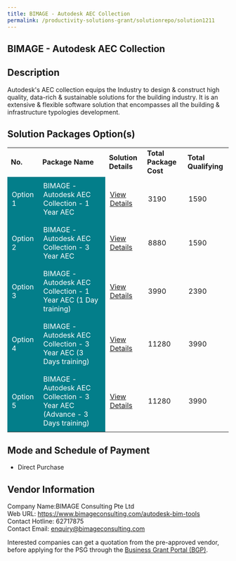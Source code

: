 ```yaml
---
title: BIMAGE - Autodesk AEC Collection
permalink: /productivity-solutions-grant/solutionrepo/solution1211
---
```


## BIMAGE - Autodesk AEC Collection

## Description

Autodesk's AEC collection equips the Industry to design & construct high quality, data-rich & sustainable solutions for the building industry. It is an extensive & flexible software solution that encompasses all the building & infrastructure typologies development.

## Solution Packages Option(s)

<table>
<tr>
<td><b>No.</b></td>
<td><b>Package Name</b></td>
<td><b>Solution Details</b></td>
<td><b>Total Package Cost</b></td>
<td><b>Total Qualifying</b></td>
</tr>
<tr>
<td style='padding: 10px; background-color: #037E8A; color: #FFFFFF;'>Option 1</td>
<td style='padding: 10px; background-color: #037E8A; color: #FFFFFF;'>BIMAGE - Autodesk AEC Collection - 1 Year AEC</td>
<td style='padding: 10px;'><a href='https://www.gobusiness.gov.sg/images/psg/Desensitised_BIMAGE_Annex_3_CR_wef_30_Dec_2020_Part_1.pdf' target='_blank'>View Details</a></td>
<td style='padding: 10px;'>3190</td>
<td style='padding: 10px;'>1590</td>
</tr>
<tr>
<td style='padding: 10px; background-color: #037E8A; color: #FFFFFF;'>Option 2</td>
<td style='padding: 10px; background-color: #037E8A; color: #FFFFFF;'>BIMAGE - Autodesk AEC Collection - 3 Year AEC</td>
<td style='padding: 10px;'><a href='https://www.gobusiness.gov.sg/images/psg/Desensitised_BIMAGE_Annex_3_CR_wef_30_Dec_2020_Part_2.pdf' target='_blank'>View Details</a></td>
<td style='padding: 10px;'>8880</td>
<td style='padding: 10px;'>1590</td>
</tr>
<tr>
<td style='padding: 10px; background-color: #037E8A; color: #FFFFFF;'>Option 3</td>
<td style='padding: 10px; background-color: #037E8A; color: #FFFFFF;'>BIMAGE - Autodesk AEC Collection - 1 Year AEC (1 Day training)</td>
<td style='padding: 10px;'><a href='https://www.gobusiness.gov.sg/images/psg/Desensitised_BIMAGE_Annex_3_CR_wef_30_Dec_2020_Part_3.pdf' target='_blank'>View Details</a></td>
<td style='padding: 10px;'>3990</td>
<td style='padding: 10px;'>2390</td>
</tr>
<tr>
<td style='padding: 10px; background-color: #037E8A; color: #FFFFFF;'>Option 4</td>
<td style='padding: 10px; background-color: #037E8A; color: #FFFFFF;'>BIMAGE - Autodesk AEC Collection - 3 Year AEC (3 Days training)</td>
<td style='padding: 10px;'><a href='https://www.gobusiness.gov.sg/images/psg/Desensitised_BIMAGE_Annex_3_CR_wef_30_Dec_2020_Part_4.pdf' target='_blank'>View Details</a></td>
<td style='padding: 10px;'>11280</td>
<td style='padding: 10px;'>3990</td>
</tr>
<tr>
<td style='padding: 10px; background-color: #037E8A; color: #FFFFFF;'>Option 5</td>
<td style='padding: 10px; background-color: #037E8A; color: #FFFFFF;'>BIMAGE - Autodesk AEC Collection - 3 Year AEC (Advance - 3 Days training)</td>
<td style='padding: 10px;'><a href='https://www.gobusiness.gov.sg/images/psg/Desensitised_BIMAGE_Annex_3_CR_wef_30_Dec_2020_Part_5.pdf' target='_blank'>View Details</a></td>
<td style='padding: 10px;'>11280</td>
<td style='padding: 10px;'>3990</td>
</tr>
</table>

## Mode and Schedule of Payment

 - Direct Purchase

## Vendor Information

 Company Name:BIMAGE Consulting Pte Ltd <br>Web URL: https://www.bimageconsulting.com/autodesk-bim-tools <br>Contact Hotline: 62717875 <br>Contact Email: enquiry@bimageconsulting.com <br>

Interested companies can get a quotation from the pre-approved vendor, before applying for the PSG through the <a href='https://www.businessgrants.gov.sg/' target='_blank' rel='noopener'>Business Grant Portal (BGP)</a>.

<script src="/jquery/resize-tables.js"></script>
